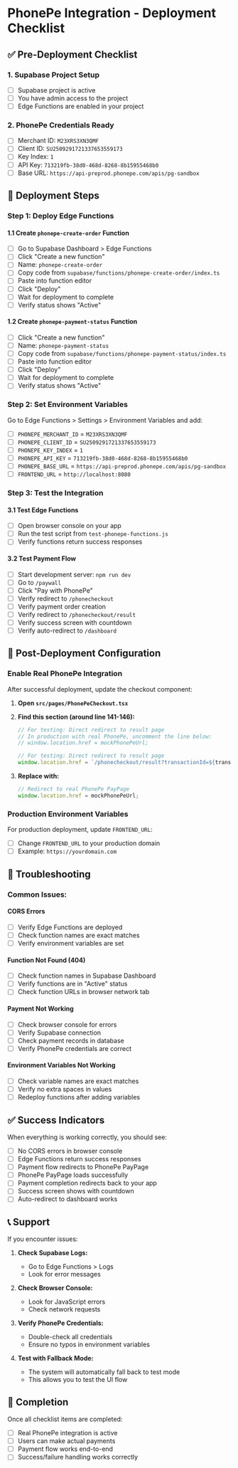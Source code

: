 # PhonePe Integration - Deployment Checklist

## ✅ **Pre-Deployment Checklist**

### **1. Supabase Project Setup**
- [ ] Supabase project is active
- [ ] You have admin access to the project
- [ ] Edge Functions are enabled in your project

### **2. PhonePe Credentials Ready**
- [ ] Merchant ID: `M23XRS3XN3QMF`
- [ ] Client ID: `SU2509291721337653559173`
- [ ] Key Index: `1`
- [ ] API Key: `713219fb-38d0-468d-8268-8b15955468b0`
- [ ] Base URL: `https://api-preprod.phonepe.com/apis/pg-sandbox`

## 🚀 **Deployment Steps**

### **Step 1: Deploy Edge Functions**

#### **1.1 Create `phonepe-create-order` Function**
- [ ] Go to Supabase Dashboard > Edge Functions
- [ ] Click "Create a new function"
- [ ] Name: `phonepe-create-order`
- [ ] Copy code from `supabase/functions/phonepe-create-order/index.ts`
- [ ] Paste into function editor
- [ ] Click "Deploy"
- [ ] Wait for deployment to complete
- [ ] Verify status shows "Active"

#### **1.2 Create `phonepe-payment-status` Function**
- [ ] Click "Create a new function"
- [ ] Name: `phonepe-payment-status`
- [ ] Copy code from `supabase/functions/phonepe-payment-status/index.ts`
- [ ] Paste into function editor
- [ ] Click "Deploy"
- [ ] Wait for deployment to complete
- [ ] Verify status shows "Active"

### **Step 2: Set Environment Variables**

Go to Edge Functions > Settings > Environment Variables and add:

- [ ] `PHONEPE_MERCHANT_ID` = `M23XRS3XN3QMF`
- [ ] `PHONEPE_CLIENT_ID` = `SU2509291721337653559173`
- [ ] `PHONEPE_KEY_INDEX` = `1`
- [ ] `PHONEPE_API_KEY` = `713219fb-38d0-468d-8268-8b15955468b0`
- [ ] `PHONEPE_BASE_URL` = `https://api-preprod.phonepe.com/apis/pg-sandbox`
- [ ] `FRONTEND_URL` = `http://localhost:8080`

### **Step 3: Test the Integration**

#### **3.1 Test Edge Functions**
- [ ] Open browser console on your app
- [ ] Run the test script from `test-phonepe-functions.js`
- [ ] Verify functions return success responses

#### **3.2 Test Payment Flow**
- [ ] Start development server: `npm run dev`
- [ ] Go to `/paywall`
- [ ] Click "Pay with PhonePe"
- [ ] Verify redirect to `/phonecheckout`
- [ ] Verify payment order creation
- [ ] Verify redirect to `/phonecheckout/result`
- [ ] Verify success screen with countdown
- [ ] Verify auto-redirect to `/dashboard`

## 🔧 **Post-Deployment Configuration**

### **Enable Real PhonePe Integration**

After successful deployment, update the checkout component:

1. **Open `src/pages/PhonePeCheckout.tsx`**
2. **Find this section (around line 141-146):**
   ```typescript
   // For testing: Direct redirect to result page
   // In production with real PhonePe, uncomment the line below:
   // window.location.href = mockPhonePeUrl;
   
   // For testing: Direct redirect to result page
   window.location.href = `/phonecheckout/result?transactionId=${transactionId}&plan=${finalPlan}&cycle=${finalCycle}`;
   ```

3. **Replace with:**
   ```typescript
   // Redirect to real PhonePe PayPage
   window.location.href = mockPhonePeUrl;
   ```

### **Production Environment Variables**

For production deployment, update `FRONTEND_URL`:
- [ ] Change `FRONTEND_URL` to your production domain
- [ ] Example: `https://yourdomain.com`

## 🐛 **Troubleshooting**

### **Common Issues:**

#### **CORS Errors**
- [ ] Verify Edge Functions are deployed
- [ ] Check function names are exact matches
- [ ] Verify environment variables are set

#### **Function Not Found (404)**
- [ ] Check function names in Supabase Dashboard
- [ ] Verify functions are in "Active" status
- [ ] Check function URLs in browser network tab

#### **Payment Not Working**
- [ ] Check browser console for errors
- [ ] Verify Supabase connection
- [ ] Check payment records in database
- [ ] Verify PhonePe credentials are correct

#### **Environment Variables Not Working**
- [ ] Check variable names are exact matches
- [ ] Verify no extra spaces in values
- [ ] Redeploy functions after adding variables

## ✅ **Success Indicators**

When everything is working correctly, you should see:

- [ ] No CORS errors in browser console
- [ ] Edge Functions return success responses
- [ ] Payment flow redirects to PhonePe PayPage
- [ ] PhonePe PayPage loads successfully
- [ ] Payment completion redirects back to your app
- [ ] Success screen shows with countdown
- [ ] Auto-redirect to dashboard works

## 📞 **Support**

If you encounter issues:

1. **Check Supabase Logs:**
   - Go to Edge Functions > Logs
   - Look for error messages

2. **Check Browser Console:**
   - Look for JavaScript errors
   - Check network requests

3. **Verify PhonePe Credentials:**
   - Double-check all credentials
   - Ensure no typos in environment variables

4. **Test with Fallback Mode:**
   - The system will automatically fall back to test mode
   - This allows you to test the UI flow

## 🎉 **Completion**

Once all checklist items are completed:
- [ ] Real PhonePe integration is active
- [ ] Users can make actual payments
- [ ] Payment flow works end-to-end
- [ ] Success/failure handling works correctly
